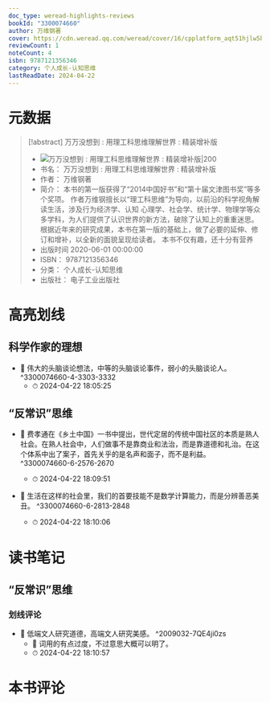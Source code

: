 ```yaml
---
doc_type: weread-highlights-reviews
bookId: "3300074660"
author: 万维钢著
cover: https://cdn.weread.qq.com/weread/cover/16/cpplatform_aqt51hjlw5bbwnpxpqumv3/t7_cpplatform_aqt51hjlw5bbwnpxpqumv31697092002.jpg
reviewCount: 1
noteCount: 4
isbn: 9787121356346
category: 个人成长-认知思维
lastReadDate: 2024-04-22
---
```

# 元数据
> [!abstract] 万万没想到 : 用理工科思维理解世界 : 精装增补版
> - ![ 万万没想到 : 用理工科思维理解世界 : 精装增补版|200](https://cdn.weread.qq.com/weread/cover/16/cpplatform_aqt51hjlw5bbwnpxpqumv3/t7_cpplatform_aqt51hjlw5bbwnpxpqumv31697092002.jpg)
> - 书名： 万万没想到 : 用理工科思维理解世界 : 精装增补版
> - 作者： 万维钢著
> - 简介： 本书的第一版获得了“2014中国好书”和“第十届文津图书奖”等多个奖项。     作者万维钢擅长以“理工科思维”为导向，以前沿的科学视角解读生活，涉及行为经济学、认知 心理学、社会学、统计学、物理学等众多学科，为人们提供了认识世界的新方法，破除了认知上的重重迷思。根据近年来的研究成果，本书在第一版的基础上，做了必要的延伸、修订和增补，以全新的面貌呈现给读者。     本书不仅有趣，还十分有营养
> - 出版时间 2020-06-01 00:00:00
> - ISBN： 9787121356346
> - 分类： 个人成长-认知思维
> - 出版社： 电子工业出版社

# 高亮划线

## 科学作家的理想


- 📌 伟大的头脑谈论想法，中等的头脑谈论事件，弱小的头脑谈论人。 ^3300074660-4-3303-3332
    - ⏱ 2024-04-22 18:05:25 
## “反常识”思维


- 📌 费孝通在《乡土中国》一书中提出，世代定居的传统中国社区的本质是熟人社会。在熟人社会中，人们做事不是靠商业和法治，而是靠道德和礼治。在这个体系中出了案子，首先关乎的是名声和面子，而不是利益。 ^3300074660-6-2576-2670
    - ⏱ 2024-04-22 18:09:51 

- 📌 生活在这样的社会里，我们的首要技能不是数学计算能力，而是分辨善恶美丑。 ^3300074660-6-2813-2848
    - ⏱ 2024-04-22 18:10:06 
 
# 读书笔记

## “反常识”思维

### 划线评论
- 📌 低端文人研究道德，高端文人研究美感。  ^2009032-7QE4ji0zs
    - 💭 词用的有点过度，不过意思大概可以明了。
    - ⏱ 2024-04-22 18:10:57
   
# 本书评论
